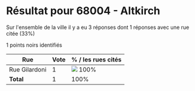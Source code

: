 # Résultat pour 68004 - Altkirch

Sur l'ensemble de la ville il y a eu 3 réponses dont 1 réponses avec une rue citée (33%)

1 points noirs identifiés

| Rue | Vote | % / les rues cités|
|-----|------|-------------------|
| Rue Gilardoni | 1 | <img src="../../img/bar_100.gif" />&nbsp;100%|
| **Total** | 1 | 100%|
